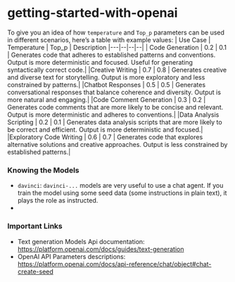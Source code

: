 # getting-started-with-openai

To give you an idea of how `temperature` and `Top_p` parameters can be used in different scenarios, here’s a table with example values:
| Use Case |	Temperature |	Top_p |	Description
|---|--|--|--|
| Code Generation |	0.2 |	0.1 |	Generates code that adheres to established patterns and conventions. Output is more deterministic and focused. Useful for generating syntactically correct code.|
|Creative Writing |	0.7 |	0.8 |	Generates creative and diverse text for storytelling. Output is more exploratory and less constrained by patterns.|
|Chatbot Responses |	0.5 |	0.5 |	Generates conversational responses that balance coherence and diversity. Output is more natural and engaging.|
|Code Comment Generation |	0.3 |	0.2 |	Generates code comments that are more likely to be concise and relevant. Output is more deterministic and adheres to conventions.|
|Data Analysis Scripting |	0.2 |	0.1 |	Generates data analysis scripts that are more likely to be correct and efficient. Output is more deterministic and focused.|
|Exploratory Code Writing |	0.6 |	0.7 |	Generates code that explores alternative solutions and creative approaches. Output is less constrained by established patterns.|


### Knowing the Models
* `davinci`: `davinci-...` models are very useful to use a chat agent. If you train the model using some seed data (some instructions in plain text), it plays the role as instructed.
* 

### Important Links
* Text generation Models Api documentation: https://platform.openai.com/docs/guides/text-generation
* OpenAI API Parameters descriptions: https://platform.openai.com/docs/api-reference/chat/object#chat-create-seed
